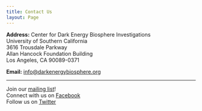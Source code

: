 ```yaml
---
title: Contact Us
layout: Page
---
```


**Address:**
Center for Dark Energy Biosphere Investigations  
University of Southern California  
3616 Trousdale Parkway  
Allan Hancock Foundation Building  
Los Angeles, CA 90089-0371  

**Email:** [info@darkenergybiosphere.org](mailto:info@darkenergybiosphere.org)

---
Join our [mailing list](http://www.darkenergybiosphere.org/about-our-center/mailing-list/)!  
Connect with us on [Facebook](http://www.facebook.com/CDEBI)  
Follow us on [Twitter](https://twitter.com/deepbiosphere)  

